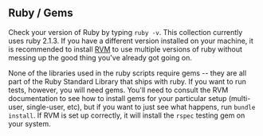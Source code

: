 ## Ruby / Gems
Check your version of Ruby by typing `ruby -v`.  This collection currently uses ruby 2.1.3.  If you have a different version installed on your machine, it is recommended to install [RVM](https://rvm.io/) to use multiple versions of ruby without messing up the good thing you've already got going on.

None of the libraries used in the ruby scripts require gems -- they are all part of the Ruby Standard Library that ships with ruby.  If you want to run tests, however, you will need gems.  You'll need to consult the RVM documentation to see how to install gems for your particular setup (multi-user, single-user, etc), but if you want to just see what happens, run `bundle install`.  If RVM is set up correctly, it will install the `rspec` testing gem on your system.